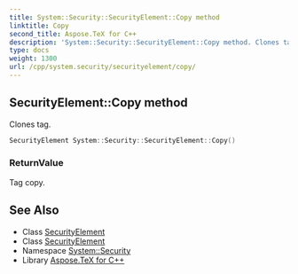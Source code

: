 ```yaml
---
title: System::Security::SecurityElement::Copy method
linktitle: Copy
second_title: Aspose.TeX for C++
description: 'System::Security::SecurityElement::Copy method. Clones tag in C++.'
type: docs
weight: 1300
url: /cpp/system.security/securityelement/copy/
---
```

## SecurityElement::Copy method


Clones tag.

```cpp
SecurityElement System::Security::SecurityElement::Copy()
```


### ReturnValue

Tag copy.

## See Also

* Class [SecurityElement](../)
* Class [SecurityElement](../)
* Namespace [System::Security](../../)
* Library [Aspose.TeX for C++](../../../)

